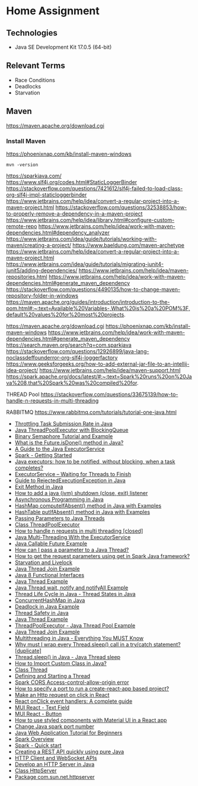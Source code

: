 # Home Assignment

## Technologies
- Java SE Development Kit 17.0.5 (64-bit)

## Relevant Terms
- Race Conditions
- Deadlocks
- Starvation

## Maven
https://maven.apache.org/download.cgi


### Install Maven
https://phoenixnap.com/kb/install-maven-windows

```
mvn -version
```


https://sparkjava.com/
https://www.slf4j.org/codes.html#StaticLoggerBinder
https://stackoverflow.com/questions/7421612/slf4j-failed-to-load-class-org-slf4j-impl-staticloggerbinder
https://www.jetbrains.com/help/idea/convert-a-regular-project-into-a-maven-project.html
https://stackoverflow.com/questions/32538853/how-to-properly-remove-a-dependency-in-a-maven-project
https://www.jetbrains.com/help/idea/library.html#configure-custom-remote-repo
https://www.jetbrains.com/help/idea/work-with-maven-dependencies.html#dependency_analyzer
https://www.jetbrains.com/idea/guide/tutorials/working-with-maven/creating-a-project/
https://www.baeldung.com/maven-archetype
https://www.jetbrains.com/help/idea/convert-a-regular-project-into-a-maven-project.html
https://www.jetbrains.com/idea/guide/tutorials/migrating-junit4-junit5/adding-dependencies/
https://www.jetbrains.com/help/idea/maven-repositories.html
https://www.jetbrains.com/help/idea/work-with-maven-dependencies.html#generate_maven_dependency
https://stackoverflow.com/questions/4490135/how-to-change-maven-repository-folder-in-windows
https://maven.apache.org/guides/introduction/introduction-to-the-pom.html#:~:text=Available%20Variables-,What%20is%20a%20POM%3F,default%20values%20for%20most%20projects.

https://maven.apache.org/download.cgi
https://phoenixnap.com/kb/install-maven-windows
https://www.jetbrains.com/help/idea/work-with-maven-dependencies.html#generate_maven_dependency
https://search.maven.org/search?q=com.sparkjava
https://stackoverflow.com/questions/12926899/java-lang-noclassdeffounderror-org-slf4j-loggerfactory
https://www.geeksforgeeks.org/how-to-add-external-jar-file-to-an-intellij-idea-project/
https://www.jetbrains.com/help/idea/maven-support.html
https://spark.apache.org/docs/latest/#:~:text=Spark%20runs%20on%20Java%208,that%20Spark%20was%20compiled%20for.



THREAD Pool
https://stackoverflow.com/questions/33675139/how-to-handle-n-requests-in-multi-threading


RABBITMQ
https://www.rabbitmq.com/tutorials/tutorial-one-java.html

- [Throttling Task Submission Rate in Java](https://howtodoinjava.com/java/multi-threading/throttling-task-submission-rate-using-threadpoolexecutor-and-semaphore/)
- [Java ThreadPoolExecutor with BlockingQueue](https://howtodoinjava.com/java/multi-threading/how-to-use-blockingqueue-and-threadpoolexecutor-in-java/#22-handling-rejected-tasks)
- [Binary Semaphore Tutorial and Example](https://howtodoinjava.com/java/multi-threading/binary-semaphore-tutorial-and-example/)
- [What is the Future.isDone() method in Java?](https://www.educative.io/answers/what-is-the-futureisdone-method-in-java)
- [A Guide to the Java ExecutorService](https://www.baeldung.com/java-executor-service-tutorial)
- [Spark - Getting Started](https://sparkjava.com/documentation#getting-started)
- [Java executors: how to be notified, without blocking, when a task completes?](https://stackoverflow.com/questions/826212/java-executors-how-to-be-notified-without-blocking-when-a-task-completes)
- [ExecutorService – Waiting for Threads to Finish](https://www.baeldung.com/java-executor-wait-for-threads)
- [Guide to RejectedExecutionException in Java](https://medium.com/double-pointer/guide-to-rejectedexecutionexception-in-java-60d3fb787530)
- [Exit Method in Java](https://www.scaler.com/topics/java/exit-in-java/)
- [How to add a java (jvm) shutdown (close, exit) listener](https://itsiastic.wordpress.com/2013/01/19/how-to-add-a-java-jvm-shutdown-close-exit-listener/)
- [Asynchronous Programming in Java](https://www.baeldung.com/java-asynchronous-programming)
- [HashMap computeIfAbsent() method in Java with Examples](https://www.geeksforgeeks.org/hashmap-computeifabsent-method-in-java-with-examples/)
- [HashTable putIfAbsent() method in Java with Examples](https://www.geeksforgeeks.org/hashtable-putifabsent-method-in-java-with-examples/)
- [Passing Parameters to Java Threads](https://www.baeldung.com/java-thread-parameters)
- [Class ThreadPoolExecutor](https://docs.oracle.com/en/java/javase/17/docs/api/java.base/java/util/concurrent/ThreadPoolExecutor.html)
- [How to handle n requests in multi threading [closed]](https://stackoverflow.com/questions/33675139/how-to-handle-n-requests-in-multi-threading)
- [Java Multi-Threading With the ExecutorService](https://dzone.com/articles/java-concurrency-multi-threading-with-executorserv)
- [Java Callable Future Example](https://www.digitalocean.com/community/tutorials/java-callable-future-example)
- [How can I pass a parameter to a Java Thread?](https://stackoverflow.com/questions/877096/how-can-i-pass-a-parameter-to-a-java-thread)
- [How to get the request parameters using get in Spark Java framework?](https://stackoverflow.com/questions/29127490/how-to-get-the-request-parameters-using-get-in-spark-java-framework)
- [Starvation and Livelock](https://docs.oracle.com/javase/tutorial/essential/concurrency/starvelive.html)
- [Java Thread Join Example](https://www.digitalocean.com/community/tutorials/java-thread-join-example)
- [Java 8 Functional Interfaces](https://www.digitalocean.com/community/tutorials/java-8-functional-interfaces)
- [Java Thread Example](https://www.digitalocean.com/community/tutorials/java-thread-example)
- [Java Thread wait, notify and notifyAll Example](https://www.digitalocean.com/community/tutorials/java-thread-wait-notify-and-notifyall-example)
- [Thread Life Cycle in Java - Thread States in Java](https://www.digitalocean.com/community/tutorials/thread-life-cycle-in-java-thread-states-in-java)
- [ConcurrentHashMap in Java](https://www.digitalocean.com/community/tutorials/concurrenthashmap-in-java)
- [Deadlock in Java Example](https://www.digitalocean.com/community/tutorials/deadlock-in-java-example)
- [Thread Safety in Java](https://www.digitalocean.com/community/tutorials/thread-safety-in-java)
- [Java Thread Example](https://www.digitalocean.com/community/tutorials/java-thread-example)
- [ThreadPoolExecutor - Java Thread Pool Example](https://www.digitalocean.com/community/tutorials/threadpoolexecutor-java-thread-pool-example-executorservice)
- [Java Thread Join Example](https://www.digitalocean.com/community/tutorials/java-thread-join-example)
- [Multithreading in Java - Everything You MUST Know](https://www.digitalocean.com/community/tutorials/multithreading-in-java)
- [Why must I wrap every Thread.sleep() call in a try/catch statement? [duplicate]](https://stackoverflow.com/questions/37594251/why-must-i-wrap-every-thread-sleep-call-in-a-try-catch-statement#:~:text=However%2C%20it%20is%20there%20to,and%20it%20has%20valid%20uses.)
- [Thread.sleep() in Java - Java Thread sleep](https://www.digitalocean.com/community/tutorials/thread-sleep-java)
- [How to Import Custom Class in Java?](https://www.geeksforgeeks.org/how-to-import-custom-class-in-java/)
- [Class Thread](https://docs.oracle.com/en/java/javase/17/docs/api/java.base/java/lang/Thread.html)
- [Defining and Starting a Thread](https://docs.oracle.com/javase/tutorial/essential/concurrency/runthread.html)
- [Spark CORS Access-control-allow-origin error](https://stackoverflow.com/questions/45295530/spark-cors-access-control-allow-origin-error)
- [How to specify a port to run a create-react-app based project?](https://stackoverflow.com/questions/40714583/how-to-specify-a-port-to-run-a-create-react-app-based-project)
- [Make an Http request on click in React](https://bobbyhadz.com/blog/react-send-request-on-click)
- [React onClick event handlers: A complete guide](https://blog.logrocket.com/react-onclick-event-handlers-guide/#:~:text=events%20in%20React.-,What%20is%20the%20onClick%20handler%20in%20React%3F,onClick%20in%20a%20React%20app.)
- [MUI React - Text Field](https://mui.com/material-ui/react-text-field/)
- [MUI React - Button](https://mui.com/material-ui/react-button/)
- [How to use styled components with Material UI in a React app](https://www.sipios.com/blog-tech/how-to-use-styled-components-with-material-ui-in-a-react-app)
- [Change Java spark port number](https://stackoverflow.com/questions/39260529/change-java-spark-port-number)
- [Java Web Application Tutorial for Beginners](https://www.digitalocean.com/community/tutorials/java-web-application-tutorial-for-beginners#servlets-jsps)
- [Spark Overview](https://spark.apache.org/docs/latest/#:~:text=Spark%20runs%20on%20Java%208,that%20Spark%20was%20compiled%20for.)
- [Spark - Quick start](https://sparkjava.com/)
- [Creating a REST API quickly using pure Java](https://www.boxuk.com/insight/creating-a-rest-api-quickly-using-pure-java/)
- [HTTP Client and WebSocket APIs](https://docs.oracle.com/en/java/javase/17/docs/api/java.net.http/java/net/http/package-summary.html)
- [Develop an HTTP Server in Java](https://medium.com/@sayan-paul/develop-an-http-server-in-java-2137071a54a1)
- [Class HttpServer](https://docs.oracle.com/en/java/javase/17/docs/api/jdk.httpserver/com/sun/net/httpserver/HttpServer.html)
- [Package com.sun.net.httpserver](https://docs.oracle.com/en/java/javase/17/docs/api/jdk.httpserver/com/sun/net/httpserver/package-summary.html)
